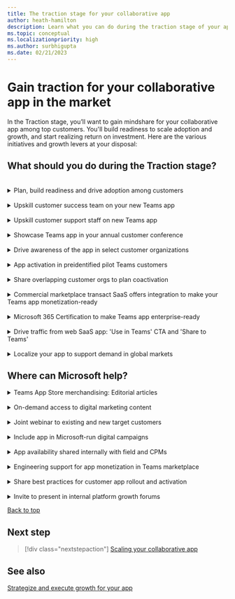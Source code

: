 ```yaml
---
title: The traction stage for your collaborative app
author: heath-hamilton
description: Learn what you can do during the traction stage of your app to grow your app.
ms.topic: conceptual
ms.localizationpriority: high
ms.author: surbhigupta
ms.date: 02/21/2023
---
```

# Gain traction for your collaborative app in the market

In the Traction stage, you’ll want to gain mindshare for your collaborative app among top customers. You'll build readiness to scale adoption and growth, and start realizing return on investment. Here are the various initiatives and growth levers at your disposal:

## What should you do during the Traction stage?

<br>
<details>
<summary>Plan, build readiness and drive adoption among customers</summary>

As soon as your collaborative app is published and customers are made aware of its existence, the entire focus of your organization must shift towards driving adoption of your app among existing customers first. Follow the step-by-step guidance, resources, and best practices available [here](../../../../../promote-app-adoption.md) to plan and support the rollout of your Teams app in your customers’ organizations, navigate business decision makers, IT admins, and educate end-users. The outcome of a successful app rollout among your existing customers is a prerequisite to learn from user feedback, achieve product-market fit, acquire net new customers, monetize your app and eventually derive RoI out of your build and go-to-market investments.

[Back to top](#what-should-you-do-during-the-traction-stage)
</details>
<br>
<details>
<summary>Upskill customer success team on your new Teams app</summary>

- Your collaborative app for Teams is a key product line or channel for your customers to use your SaaS service. For this reason, training your customer success personnel on the Teams app is of critical importance. It can include how to get customers started with the app, high value scenarios and use cases, how to get the most out of the app, and so on.

- For new customers who use Microsoft 365, your customer success team must know how to lead the conversations with your Teams collaborative app. Through collaborative workflows beyond the table stakes scenarios powered by your core SaaS product, it offers your users unique and differentiated value.

- For existing customers who use Microsoft 365, your customer success team must immediately set up time to introduce your new Teams app to these customers and demo the experience. Then, they must work out a plan to activate these overlapping users on your Teams app.

- To achieve product-led growth, you must strategically upskill your customer success teams. The aim is to access and monitor product acquisition, engagement, and task completion. They must also monitor value realization metrics or milestones for customers using the app, so that performing outreach and intervention at the right time becomes possible to be able to assist users in their journey.

- In addition, establish a process to channel customer feedback from this team. Use this feedback to inform roadmap planning and growth experimentation for your Teams app. It's a good idea to have your customer success team conversant in day-to-day usage of Microsoft Teams. It also helps if your team is up to speed with all articles in the Teams admin-facing public documentation sections [Third-party apps in Microsoft Teams](/microsoftteams/overview-third-party-apps) and [Admin controls to govern apps](/microsoftteams/customize-apps). Your customers will benefit from their expertise in these areas.

[Back to top](#what-should-you-do-during-the-traction-stage)
</details>
<br>
<details>
<summary>Upskill customer support staff on new Teams app</summary>

Similar to customer success teams, it's imperative to train your customer support team on the Teams app. Upskill them on frequent user scenarios, common queries, and guidance for troubleshooting. It's also useful to train the team for any preconfiguration required, app rollout and governance of the Teams app in customer organizations. Your support team may get fairly nuanced queries about your app in Teams.

To continue delivering a delightful experience for your customers, ensure the support team has basic understanding of:

- Microsoft Teams.
- Apps on Microsoft Teams, in general.
- Nuances about your Teams collaborative app.
- Security, compliance, and permissions for your Teams app.
- App management and governance features in Teams.
  
It's a good idea to have your support team conversant in day-to-day usage of Microsoft Teams. It also helps to be up to speed with all articles in the Teams admin-facing public documentation sections [Third-party apps in Microsoft Teams](/microsoftteams/overview-third-party-apps) and [Admin controls to govern apps](/microsoftteams/customize-apps). Your customers will benefit from their expertise in these areas.

[Back to top](#what-should-you-do-during-the-traction-stage)
</details>
<br>
<details>
<summary>Showcase Teams app in your annual customer conference</summary>

Your own flagship annual customer or partner conference is the perfect opportunity to announce and showcase your new or updated Teams collaborative app to the world and get immediate traction going. Contact the Microsoft field, account, or engineering representatives to request their participation in to-customer webinars you’ve planned for announcing and evangelizing your Teams collaborative app.

[Back to top](#what-should-you-do-during-the-traction-stage)
</details>
<br>
<details>
<summary>Drive awareness of the app in select customer organizations</summary>

While at the launch stage you’d announced the availability of your new Teams app to the entire customer base, it’s time to build traction by going targeted. Identify a shorter list of existing customers of your SaaS product who are also Microsoft 365 customers. Drive awareness about your app among these customers through your customer success team.

Your customer success team must set up time to introduce your new Teams app to these customers and demo the experience. Then, they must work out a plan to activate these overlapping customers on Teams. These activation motions will allow your customer success and customer support teams to learn how to drive programmatic adoption, tackle common customer queries, and build real-world expertise on your Teams app.

[Back to top](#what-should-you-do-during-the-traction-stage)
</details>
<br>
<details>
<summary>App activation in preidentified pilot Teams customers</summary>

Before shipping Teams app on the marketplace, you'd have identified three to five pilot customers with whom you reviewed the envisioned app scenarios and designed UX screens or user journeys to build confidence towards the experience you were building. It’s time to use your customer success team to activate those select three to five customers. It won't only lead towards product-market fit but also serve as a source of rich customer feedback to improve the app in future versions.

[Back to top](#what-should-you-do-during-the-traction-stage)
</details>
<br>
<details>
<summary>Share overlapping customer orgs to plan coactivation</summary>

For large, strategic enterprise customers that use your SaaS product and Microsoft Teams, Microsoft’s customer-facing resources can partner with your sales and customer success teams to drive coactivation of your app in the customer organization. Microsoft evaluates coactivation opportunities for apps based on customer interest, adoption opportunity (sold seat size in customer account), and so on, among other criteria.

Contact your field, account, or engineering representatives from Microsoft to request potential coactivation of your Teams collaborative app in strategic enterprise customer accounts.

[Back to top](#what-should-you-do-during-the-traction-stage)
</details>
<br>
<details>
<summary>Commercial marketplace transact SaaS offers integration to make your Teams app monetization-ready</summary>

One of the goals of the Traction stage is to build readiness for future adoption and ROI realization from your collaborative Teams app. Look for sticky adoption and positive feedback for your collaborative app among the pilot and significant customers. Once achieved, you can begin planning monetization for your app on the Teams marketplace. After you’re convinced [why you should transact](https://cloudpartners.transform.microsoft.com/practices/modernworkisv?tab=monetize-your-app) your Teams app on the Microsoft commercial marketplace, you can learn more about the product and commerce monetization capabilities for Teams apps. For more information, see [Monetize your app](../../prepare/monetize-overview.md).

[Back to top](#what-should-you-do-during-the-traction-stage)
</details>
<br>
<details>
<summary>Microsoft 365 Certification to make Teams app enterprise-ready</summary>

The Microsoft 365 Certification is designed to show customers that your collaborative app is vetted against controls derived from leading industry-standard frameworks. It also showcases that strong security, data storage, privacy, and compliance practices are in place to protect customer data when the app is in use. Since most Teams customers are large enterprises, having your app Microsoft 365 certified helps in building trust with the IT admins.

For more information, see [Microsoft 365 certification](/microsoftteams/overview-of-app-certification#microsoft-365-certification).

To find Microsoft 365 certification results in smoother, faster adoption in customer organizations, see [here](https://cloudpartners.transform.microsoft.com/practices/modernworkisv?tab=certification).

[Back to top](#what-should-you-do-during-the-traction-stage)
</details>
<br>
<details>
<summary>Drive traffic from web SaaS app: 'Use in Teams' CTA and 'Share to Teams'</summary>

While during the launch stage, you used transient banners, notifications bar, what’s new notifications inside the SaaS product’s UI for all users to announce your Teams app. It’s time now to nudge users who may be using Microsoft Teams to start using your collaborative app for scenarios that are better together in Teams vs. your core web SaaS experience.

Surface [deep links](../../../../build-and-test/deep-links.md) within your browser-based web SaaS experience to transport users to specific views inside your Teams app (for example, personal app, tabs, conversational bot or meeting extensions with shared meeting stage or in-meeting tab). You can implement the highly recommended [Share to Teams](../../../../build-and-test/share-to-teams-from-web-apps.md) control within your browser-based web SaaS experience to enable users to share and start collaborating around a content or object from your SaaS product inside Teams with their colleagues.

  :::image type="content" source="../../../../../assets/images/app-fundamentals/drive-traffic-saas-app.png" alt-text="Drive traffic from your SaaS app." lightbox="../../../../../assets/images/app-fundamentals/drive-traffic-saas-app.png" :::

To get maximum ROI, surface the nudges contextually for scenarios that are inherently collaborative over chat or in meetings. They're best delivered inside Microsoft Teams through your app.

[Back to top](#what-should-you-do-during-the-traction-stage)
</details>
<br>
<details>
<summary>Localize your app to support demand in global markets </summary>

Microsoft Teams is available for users in more than 180 markets and supports over 50 languages. If you already have a core SaaS product for the web browser or native apps for Windows or mobile phones localized for one or more markets, consider also localizing your Teams app. You can evaluate and prioritize the localization markets based on the [geographical spread of users and tenants](/azure/marketplace/teams-apps-usage) and the [Teams app usage report](../overview.md#analyze-app-usage) in Partner Center. You can easily localize your Teams app by following the extensive developer guidance available [here](../../../../build-and-test/apps-localization.md).

[Back to top](#what-should-you-do-during-the-traction-stage)
</details>

## Where can Microsoft help?

<details>
<summary>Teams App Store merchandising: Editorial articles</summary>

The Microsoft Teams store editorial team curates editorial sections on the in-product app store based on various ranking parameters.

Editorial articles provide a list of app suggestions to users within the store that meet specific scenario objectives. It includes a clear call-to-action to install the app while reading the article. Contact the Microsoft field, account, or engineering representatives or connect with the [ISV Marketplace Success Rewards Program team](mailto:rewards@microsoft.com) to feature your app in the editorial articles.

</details>
<br>
<details>
<summary>On-demand access to digital marketing content</summary>

[Digital Marketing Content OnDemand](https://partner.microsoft.com/solutions/digital-marketing-content) service provides go-to-market content in fresh weekly campaigns at no cost to Microsoft partners. Unlock expertise that can drive customer engagement and elevate your business. Connect your social media accounts and email lists to select, customize, and share content with automatic updates that push to your company’s social media accounts or send direct email communication to customers.

</details>
<br>
<details>
<summary>Joint webinar to existing and new target customers</summary>

Participate in a joint webinar with Microsoft and other partners to showcase the value of your Teams collaborative app to customers. You can connect with the [ISV Marketplace Success Rewards Program team](mailto:rewards@microsoft.com) to find opportunities and execute.

</details>
<br>
<details>
<summary>Include app in Microsoft-run digital campaigns</summary>

Highlight your Microsoft Teams app in a Microsoft-led digital campaign based on specific industries or contemporary themes, for example, hybrid work. You can connect with the [ISV Marketplace Success Rewards Program team](mailto:rewards@microsoft.com) to find opportunities and execute.

</details>
<br>
<details>
<summary>App availability shared internally with field and CPMs</summary>

Drive awareness of your published Microsoft Teams app to customer-facing roles within Microsoft, such as the field or Teams Engineering’s customer PMs. Contact your Microsoft field, account, or engineering representatives or connect with the [Microsoft 365 ISV Benefits Service Desk](mailto:ModernWorkISVPartner@microsoft.com) to make use of this opportunity.

> [!NOTE]
> Go-to-Market Bill of Materials (GTM BOM) for your app is a prerequisite for using this opportunity.

</details>
<br>
<details>
<summary>Engineering support for app monetization in Teams marketplace</summary>

Strategic developers, who are part of the invite-only Teams engineering’s build-with partner program, get access to robust technical guidance and best practices from engineering to build transact SaaS. They also get access to new, pilot features to improve the purchase funnel for their apps. You can also unlock other GTM benefits and CSP channel partnership programs for early-bird apps by building the transact SaaS capability in your app.

</details>
<br>
<details>
<summary>Share best practices for customer app rollout and activation</summary>

Strategic developers, who are part of the invite-only Teams engineering’s build-with partner program, get access to several time-tested and market-tested best practices. It helps to drive faster adoption of their collaborative app in customers.

Remember to upskill using the Teams admin-facing public documentation sections [Third-party apps in Microsoft Teams](/microsoftteams/overview-third-party-apps) and [Admin controls to govern apps](/microsoftteams/manage-apps) to aid during app rollout, activation, and governance.

</details>
<br>
<details>
<summary>Invite to present in internal platform growth forums</summary>

Contact the Microsoft field, account, or engineering representatives to feature in invite-only collaborative app growth forums. You can showcase your app to customer-facing teams within Microsoft, train them on value proposition and high value scenarios, and, so on. It helps them in having impactful conversations with existing or new prospective customers for your app.

</details>

[Back to top](#gain-traction-for-your-collaborative-app-in-the-market)

## Next step

> [!div class="nextstepaction"]
> [Scaling your collaborative app](scale-app.md)

## See also

[Strategize and execute growth for your app](overview-app-growth.md)
